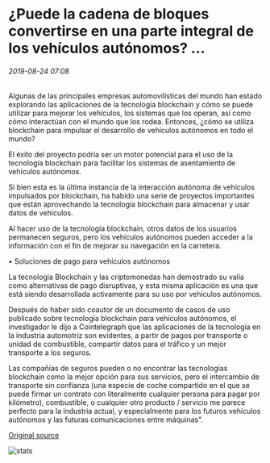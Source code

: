 # ¿Puede la cadena de bloques convertirse en una parte integral de los vehículos autónomos? ...

###### 2019-08-24 07:08

Algunas de las principales empresas automovilísticas del mundo han estado explorando las aplicaciones de la tecnología blockchain y cómo se puede utilizar para mejorar los vehículos, los sistemas que los operan, así como cómo interactúan con el mundo que los rodea. Entonces, ¿cómo se utiliza blockchain para impulsar el desarrollo de vehículos autónomos en todo el mundo?

El éxito del proyecto podría ser un motor potencial para el uso de la tecnología blockchain para facilitar los sistemas de asentamiento de vehículos autónomos.

Si bien esta es la última instancia de la interacción autónoma de vehículos impulsados por blockchain, ha habido una serie de proyectos importantes que están aprovechando la tecnología blockchain para almacenar y usar datos de vehículos.

Al hacer uso de la tecnología blockchain, otros datos de los usuarios permanecen seguros, pero los vehículos autónomos pueden acceder a la información con el fin de mejorar su navegación en la carretera.

• Soluciones de pago para vehículos autónomos

La tecnología Blockchain y las criptomonedas han demostrado su valía como alternativas de pago disruptivas, y esta misma aplicación es una que está siendo desarrollada activamente para su uso por vehículos autónomos.

Después de haber sido coautor de un documento de casos de uso publicado sobre tecnología blockchain para vehículos autónomos, el investigador le dijo a Cointelegraph que las aplicaciones de la tecnología en la industria automotriz son evidentes, a partir de pagos por transporte o unidad de combustible, compartir datos para el tráfico y un mejor transporte a los seguros.

Las compañías de seguros pueden o no encontrar las tecnologías blockchain como la mejor opción para sus servicios, pero el intercambio de transporte sin confianza (una especie de coche compartido en el que se puede firmar un contrato con literalmente cualquier persona para pagar por kilómetro), combustible, o cualquier otro producto / servicio me parece perfecto para la industria actual, y especialmente para los futuros vehículos autónomos y las futuras comunicaciones entre máquinas".

[Original source](https://cointelegraph.com/news/can-blockchain-become-an-integral-part-of-autonomous-vehicles)

![stats](https://c.statcounter.com/11760860/0/a89fa40b/1/ "stats")